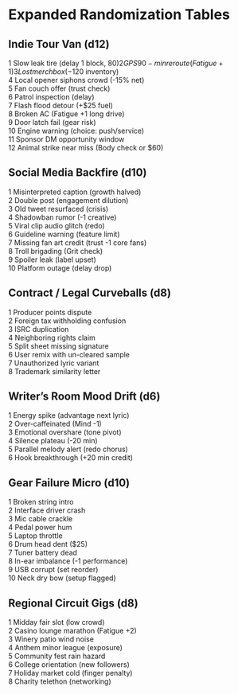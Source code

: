 # Expanded Randomization Tables

## Indie Tour Van (d12)
1 Slow leak tire (delay 1 block, $80)  
2 GPS 90-min reroute (Fatigue +1)  
3 Lost merch box (-$120 inventory)  
4 Local opener siphons crowd (-15% net)  
5 Fan couch offer (trust check)  
6 Patrol inspection (delay)  
7 Flash flood detour (+$25 fuel)  
8 Broken AC (Fatigue +1 long drive)  
9 Door latch fail (gear risk)  
10 Engine warning (choice: push/service)  
11 Sponsor DM opportunity window  
12 Animal strike near miss (Body check or $60)  

## Social Media Backfire (d10)
1 Misinterpreted caption (growth halved)  
2 Double post (engagement dilution)  
3 Old tweet resurfaced (crisis)  
4 Shadowban rumor (-1 creative)  
5 Viral clip audio glitch (redo)  
6 Guideline warning (feature limit)  
7 Missing fan art credit (trust -1 core fans)  
8 Troll brigading (Grit check)  
9 Spoiler leak (label upset)  
10 Platform outage (delay drop)  

## Contract / Legal Curveballs (d8)
1 Producer points dispute  
2 Foreign tax withholding confusion  
3 ISRC duplication  
4 Neighboring rights claim  
5 Split sheet missing signature  
6 User remix with un-cleared sample  
7 Unauthorized lyric variant  
8 Trademark similarity letter  

## Writer’s Room Mood Drift (d6)
1 Energy spike (advantage next lyric)  
2 Over-caffeinated (Mind -1)  
3 Emotional overshare (tone pivot)  
4 Silence plateau (-20 min)  
5 Parallel melody alert (redo chorus)  
6 Hook breakthrough (+20 min credit)  

## Gear Failure Micro (d10)
1 Broken string intro  
2 Interface driver crash  
3 Mic cable crackle  
4 Pedal power hum  
5 Laptop throttle  
6 Drum head dent ($25)  
7 Tuner battery dead  
8 In-ear imbalance (-1 performance)  
9 USB corrupt (set reorder)  
10 Neck dry bow (setup flagged)  

## Regional Circuit Gigs (d8)
1 Midday fair slot (low crowd)  
2 Casino lounge marathon (Fatigue +2)  
3 Winery patio wind noise  
4 Anthem minor league (exposure)  
5 Community fest rain hazard  
6 College orientation (new followers)  
7 Holiday market cold (finger penalty)  
8 Charity telethon (networking)  
